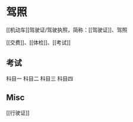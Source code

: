 # 驾照

[[机动车]]驾驶证/驾驶执照，简称：[[驾驶证]]、驾照

[[交费]]、[[体检]]、[[考试]]


## 考试

科目一
科目二
科目三
科目四






## Misc

[[行驶证]]



